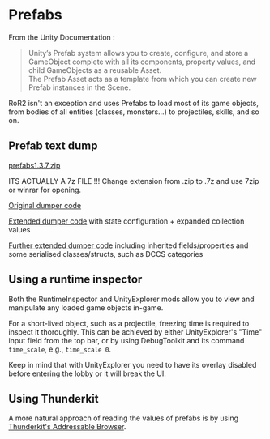 # Prefabs
From the Unity Documentation :
> Unity’s Prefab system allows you to create, configure, and store a GameObject complete with all its components, property values, and child GameObjects as a reusable Asset. \
The Prefab Asset acts as a template from which you can create new Prefab instances in the Scene.

RoR2 isn't an exception and uses Prefabs to load most of its game objects, from bodies of all entities (classes, monsters...) to projectiles, skills, and so on.

## Prefab text dump
[prefabs1.3.7.zip](https://github.com/user-attachments/files/19089246/prefabs1.3.7.zip)

ITS ACTUALLY A 7z FILE !!! Change extension from .zip to .7z and use 7zip or winrar for opening.

[Original dumper code](https://gist.github.com/xiaoxiao921/9d7f5aa50676b475f3cf750b5ef57955)

[Extended dumper code](https://gist.github.com/yekoc/d632468df9ebc53641170301ac2f67ef) with state configuration + expanded collection values

[Further extended dumper code](https://gist.github.com/SChinchi/7dd6b321807e9166b65705e6aec96634) including inherited fields/properties and some serialised classes/structs, such as DCCS categories

## Using a runtime inspector

Both the RuntimeInspector and UnityExplorer mods allow you to view and manipulate any loaded game objects in-game.

For a short-lived object, such as a projectile, freezing time is required to inspect it thoroughly. This can be achieved by either UnityExplorer's "Time" input field from the top bar, or by using DebugToolkit and its command `time_scale`, e.g., `time_scale 0`.

Keep in mind that with UnityExplorer you need to have its overlay disabled before entering the lobby or it will break the UI.

## Using Thunderkit

A more natural approach of reading the values of prefabs is by using [Thunderkit's Addressable Browser](https://risk-of-thunder.github.io/R2Wiki/Mod-Creation/Thunderkit/Getting-Started/).